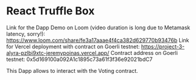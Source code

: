 # React Truffle Box

Link for the Dapp Demo on Loom (video duration is long due to Metamask latency, sorry!): https://www.loom.com/share/fe3a17aaae4f4ca382d629770b93476b
Link for Vercel deployment with contract on Goerli testnet: https://project-3-alyra-pzlbi9xtc-jeremypoinas.vercel.app/
Contract address on Goerli testnet: 0x5d169100a092A1c1895c73a61f3f36e92021bdC7

This Dapp allows to interact with the Voting contract.

